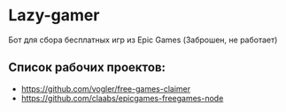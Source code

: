 # Lazy-gamer
Бот для сбора бесплатных игр из Epic Games (Заброшен, не работает)

## Список рабочих проектов: 
- https://github.com/vogler/free-games-claimer
- https://github.com/claabs/epicgames-freegames-node
